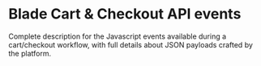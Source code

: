 # Blade Cart & Checkout API events
Complete description for the Javascript events available during a cart/checkout workflow, with full details about JSON payloads crafted by the platform.